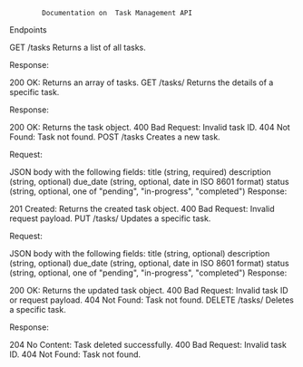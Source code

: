             Documentation on  Task Management API

Endpoints

GET /tasks
Returns a list of all tasks.

Response:

200 OK: Returns an array of tasks.
GET /tasks/
Returns the details of a specific task.

Response:

200 OK: Returns the task object.
400 Bad Request: Invalid task ID.
404 Not Found: Task not found.
POST /tasks
Creates a new task.

Request:

JSON body with the following fields:
title (string, required)
description (string, optional)
due_date (string, optional, date in ISO 8601 format)
status (string, optional, one of "pending", "in-progress", "completed")
Response:

201 Created: Returns the created task object.
400 Bad Request: Invalid request payload.
PUT /tasks/
Updates a specific task.

Request:

JSON body with the following fields:
title (string, optional)
description (string, optional)
due_date (string, optional, date in ISO 8601 format)
status (string, optional, one of "pending", "in-progress", "completed")
Response:

200 OK: Returns the updated task object.
400 Bad Request: Invalid task ID or request payload.
404 Not Found: Task not found.
DELETE /tasks/
Deletes a specific task.

Response:

204 No Content: Task deleted successfully.
400 Bad Request: Invalid task ID.
404 Not Found: Task not found.

